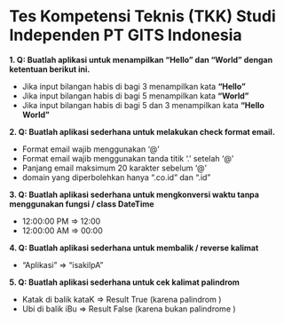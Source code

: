 # Tes Kompetensi Teknis (TKK) Studi Independen PT GITS Indonesia

**1. Q: Buatlah aplikasi untuk menampilkan “Hello” dan “World” dengan ketentuan berikut
ini.**
- Jika input bilangan habis di bagi 3 menampilkan kata **“Hello”**
- Jika input bilangan habis di bagi 5 menampilkan kata **“World”**
- Jika input bilangan habis di bagi 5 dan 3 menampilkan kata **“Hello World”**

**2. Q: Buatlah aplikasi sederhana untuk melakukan check format email.**
- Format email wajib menggunakan ‘@’
- Format email wajib menggunakan tanda titik ‘.’ setelah ‘@’
- Panjang email maksimum 20 karakter sebelum ‘@’
- domain yang diperbolehkan hanya “.co.id” dan “.id”

**3. Q: Buatlah aplikasi sederhana untuk mengkonversi waktu tanpa menggunakan fungsi / class
DateTime**
- 12:00:00 PM => 12:00
- 12:00:00 AM => 00:00

**4. Q: Buatlah aplikasi sederhana untuk membalik / reverse kalimat**
- “Aplikasi” => “isakilpA”

**5. Q: Buatlah aplikasi sederhana untuk cek kalimat palindrom**
- Katak di balik kataK => Result True (karena palindrom )
- Ubi di balik iBu => Result False (karena bukan palindrome )